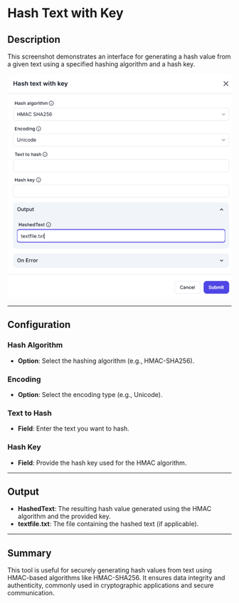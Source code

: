 # Hash Text with Key

## Description

This screenshot demonstrates an interface for generating a hash value from a given text using a specified hashing algorithm and a hash key.

![alt text](hash-text-with-key-1.png)

---

## Configuration

### Hash Algorithm

- **Option**: Select the hashing algorithm (e.g., HMAC-SHA256).

### Encoding

- **Option**: Select the encoding type (e.g., Unicode).

### Text to Hash

- **Field**: Enter the text you want to hash.

### Hash Key

- **Field**: Provide the hash key used for the HMAC algorithm.

---

## Output

- **HashedText**: The resulting hash value generated using the HMAC algorithm and the provided key.
- **textfile.txt**: The file containing the hashed text (if applicable).

---

## Summary

This tool is useful for securely generating hash values from text using HMAC-based algorithms like HMAC-SHA256. It ensures data integrity and authenticity, commonly used in cryptographic applications and secure communication.

